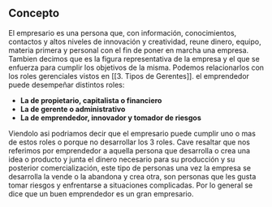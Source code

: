 ## Concepto

El empresario es una persona que, con información, conocimientos, contactos y altos niveles de innovación y creatividad, reune dinero, equipo, materia primera y personal con el fin de poner en marcha una empresa. Tambien decimos que es la figura representativa de la empresa y el que se enfuerza para cumplir los objetivos de la misma. Podemos relacionarlos con los roles gerenciales vistos en [[3. Tipos de Gerentes]]. el emprendedor puede desempeñar distintos roles:

- **La de propietario, capitalista o financiero**
- **La de gerente o administrativo**
- **La de emprendedor, innovador y tomador de riesgos**

Viendolo asi podriamos decir que el empresario puede cumplir uno o mas de estos roles o porque no desarrollar los 3 roles.
Cave resaltar que nos referimos por emprendedor a aquella persona que desarrolla o crea una idea o producto y junta el dinero necesario para su producción y su posterior comercialización, este tipo de personas una vez la empresa se desarrolla la vende o la abandona y crea otra, son personas que les gusta tomar riesgos y enfrentarse a situaciones complicadas. Por lo general se dice que un buen emprendedor es un gran empresario.